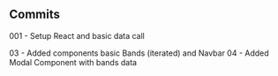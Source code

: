 ## Commits

001 - Setup React and basic data call

03 - Added components basic Bands (iterated) and Navbar
04 - Added Modal Component with bands data


